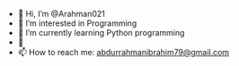 - 👋 Hi, I’m @Arahman021
- 👀 I’m interested in Programming 
- 🌱 I’m currently learning Python programming
- 💞️ 
- 📫 How to reach me: abdurrahmanibrahim79@gmail.com

<!---
Arahman021/Arahman021 is a ✨ special ✨ repository because its `README.md` (this file) appears on your GitHub profile.
You can click the Preview link to take a look at your changes.
--->
